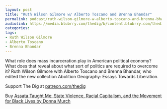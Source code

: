 ```yaml
---
layout: post
title: "Ruth Wilson Gilmore w/ Alberto Toscano and Brenna Bhandar"
permalink: podcast/ruth-wilson-gilmore-w-alberto-toscano-and-brenna-bhandar/
audiolink: https://media.blubrry.com/thedig/b/content.blubrry.com/thedig/The_Dig-EP_358-Gilmore.mp3
categories:
tags:
- Ruth Wilson Gilmore
- Alberto Toscano
- Brenna Bhandar
---
```


What role does mass incarceration play in American political economy? What does that reveal about what sort of politics are required to overcome it? Ruth Wilson Gilmore with Alberto Toscano and Brenna Bhandar, who edited the new collection Abolition Geography: Essays Towards Liberation.

Support The Dig at [patreon.com/thedig](http://www.patreon.com/TheDig) 

Buy [Assata Taught Me: State Violence, Racial Capitalism, and the Movement for Black Lives by Donna Murch](haymarketbooks.org/books/1650-assata-taught-me)
